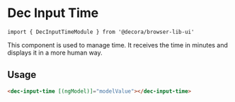 # Dec Input Time

`import { DecInputTimeModule } from '@decora/browser-lib-ui'`


This component is used to manage time. It receives the time in minutes and displays it in a more human way.

## Usage

```html
<dec-input-time [(ngModel)]="modelValue"></dec-input-time>

```
